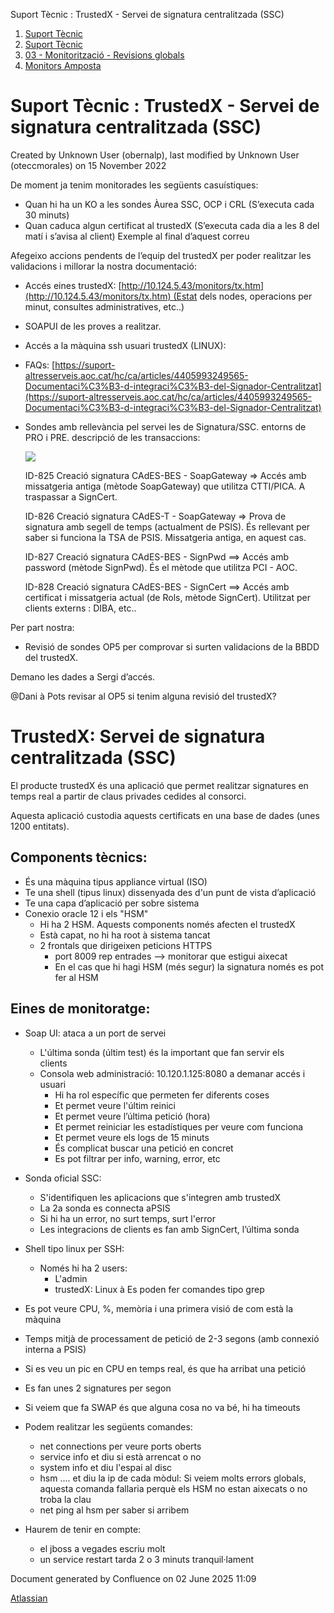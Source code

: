 Suport Tècnic : TrustedX - Servei de signatura centralitzada (SSC)  

1.  [Suport Tècnic](index.html)
2.  [Suport Tècnic](13893782.html)
3.  [03 - Monitorització - Revisions globals](26313327.html)
4.  [Monitors Amposta](Monitors-Amposta_26313332.html)

Suport Tècnic : TrustedX - Servei de signatura centralitzada (SSC)
==================================================================

Created by Unknown User (obernalp), last modified by Unknown User (oteccmorales) on 15 November 2022

De moment ja tenim monitorades les següents casuístiques:

*   Quan hi ha un KO a les sondes Àurea SSC, OCP i CRL (S’executa cada 30 minuts)
*   Quan caduca algun certificat al trustedX (S’executa cada dia a les 8 del matí i s’avisa al client) Exemple al final d’aquest correu

  

Afegeixo accions pendents de l’equip del trustedX per poder realitzar les validacions i millorar la nostra documentació:

*   Accés eines trustedX: [http://10.124.5.43/monitors/tx.htm](http://10.124.5.43/monitors/tx.htm) (Estat dels nodes, operacions per minut, consultes administratives, etc..)
*   SOAPUI de les proves a realitzar.
*   Accés a la màquina ssh usuari trustedX (LINUX): 
*   FAQs: [https://suport-altresserveis.aoc.cat/hc/ca/articles/4405993249565-Documentaci%C3%B3-d-integraci%C3%B3-del-Signador-Centralitzat](https://suport-altresserveis.aoc.cat/hc/ca/articles/4405993249565-Documentaci%C3%B3-d-integraci%C3%B3-del-Signador-Centralitzat)
*   Sondes amb rellevància pel servei les de Signatura/SSC. entorns de PRO i PRE. descripció de les transaccions:
    
    [![](https://contacte.aoc.cat/secure/thumbnail/22715/_thumb_22715.png)](https://contacte.aoc.cat/secure/attachment/22715/22715_screenshot-1.png "screenshot-1.png")
    
    ID-825 Creació signatura CAdES-BES - SoapGateway => Accés amb missatgeria antiga (mètode SoapGateway) que utilitza CTTI/PICA. A traspassar a SignCert.
    
    ID-826 Creació signatura CAdES-T - SoapGateway => Prova de signatura amb segell de temps (actualment de PSIS). És rellevant per saber si funciona la TSA de PSIS. Missatgeria antiga, en aquest cas.
    
    ID-827 Creació signatura CAdES-BES - SignPwd ==> Accés amb password (mètode SignPwd). És el mètode que utilitza PCI - AOC.
    
    ID-828 Creació signatura CAdES-BES - SignCert ==> Accés amb certificat i missatgeria actual (de Rols, mètode SignCert). Utilitzat per clients externs : DIBA, etc..
    

  

Per part nostra:

*   Revisió de sondes OP5 per comprovar si surten validacions de la BBDD del trustedX.

  

Demano les dades a Sergi d’accés.

  

@Dani à Pots revisar al OP5 si tenim alguna revisió del trustedX?

TrustedX: Servei de signatura centralitzada (SSC)
=================================================

El producte trustedX és una aplicació que permet realitzar signatures en temps real a partir de claus privades cedides al consorci.

Aquesta aplicació custodia aquests certificats en una base de dades (unes 1200 entitats).

**Components tècnics:**
-----------------------

*   És una màquina tipus appliance virtual (ISO)
*   Te una shell (tipus linux) dissenyada des d'un punt de vista d’aplicació
*   Te una capa d’aplicació per sobre sistema
*   Conexio oracle 12 i els "HSM"
    *   Hi ha 2 HSM. Aquests components només afecten el trustedX
    *   Està capat, no hi ha root à sistema tancat
    *   2 frontals que dirigeixen peticions HTTPS
        *   port 8009 rep entrades --> monitorar que estigui aixecat
        *   En el cas que hi hagi HSM (més segur) la signatura només es pot fer al HSM

  

**Eines de monitoratge:**
-------------------------

*   Soap UI: ataca a un port de servei
    *   L'última sonda (últim test) és la important que fan servir els clients                   
    *   Consola web administració: 10.120.1.125:8080 a demanar accés i usuari
        *   Hi ha rol específic que permeten fer diferents coses
        *   Et permet veure l'últim reinici
        *   Et permet veure l’última petició (hora)
        *   Et permet reiniciar les estadístiques per veure com funciona
        *   Et permet veure els logs de 15 minuts
        *   És complicat buscar una petició en concret
        *   Es pot filtrar per info, warning, error, etc

*   Sonda oficial SSC:
    *   S'identifiquen les aplicacions que s'integren amb trustedX
    *   La 2a sonda es connecta aPSIS
    *   Si hi ha un error, no surt temps, surt l'error
    *   Les integracions de clients es fan amb SignCert, l’última sonda

*   Shell tipo linux per SSH:
    *   Només hi ha 2 users:
        *   L'admin
        *   trustedX: Linux à Es poden fer comandes tipo grep
*   Es pot veure CPU, %, memòria i una primera visió de com està la màquina
*   Temps mitjà de processament de petició de 2-3 segons (amb connexió interna a PSIS)
*   Si es veu un pic en CPU en temps real, és que ha arribat una petició
*   Es fan unes 2 signatures per segon
*   Si veiem que fa SWAP és que alguna cosa no va bé, hi ha timeouts
*   Podem realitzar les següents comandes:
    *   net connections per veure ports oberts
    *   service info et diu si està arrencat o no
    *   system info et diu l'espai al disc
    *   hsm .... et diu la ip de cada mòdul: Si veiem molts errors globals, aquesta comanda fallaria perquè els HSM no estan aixecats o no troba la clau
    *   net ping al hsm per saber si arribem
*   Haurem de tenir en compte:
    *   el jboss a vegades escriu molt
    *   un service restart tarda 2 o 3 minuts tranquil·lament

  

Document generated by Confluence on 02 June 2025 11:09

[Atlassian](http://www.atlassian.com/)